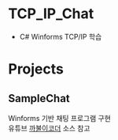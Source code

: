 # TCP_IP_Chat
- C# Winforms TCP/IP 학습  
  
# Projects
## SampleChat
Winforms 기반 채팅 프로그램 구현  
유튜브 [까불이코더](https://www.youtube.com/watch?v=mAyMrqZeH80&list=PLlrfTSXS0LLL8dHVmURJiaf1ggZSFZV6u) 소스 참고  